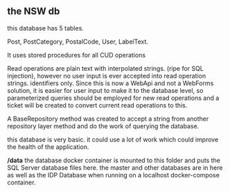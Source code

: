 ## the NSW db

this database has 5 tables.

Post, PostCategory, PostalCode, User, LabelText.

It uses stored procedures for all CUD operations

Read operations are plain text with interpolated strings. (ripe for SQL injection), however no user input is ever accepted into read operation strings. identifiers only. Since this is now a WebApi and not a WebForms solution, it is easier for user input to make it to the database level, so parameterized queries should be employed for new read operations and a ticket will be created to convert current read operations to this.

A BaseRepository method was created to accept a string from another repository layer method and do the work of querying the database.

this database is very basic. it could use a lot of work which could improve the health of the application.

**/data**
the database docker container is mounted to this folder and puts the SQL Server database files here. the master and other databases are in here as well as the IDP Database when running on a localhost docker-compose container.
